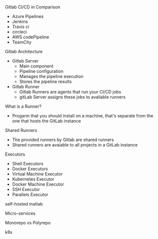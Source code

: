 Gitlab CI/CD in Comparison

+ Azure Pipelines
+ Jenkins
+ Travis ci
+ circleci
+ AWS codePipeline
+ TeamCity

Gitlab Architecture

+ Gitlab Server
  + Main component 
  + Pipeline configuration 
  + Manages the pipeline execution 
  + Stores the pipeline results
+ Gitlab Runner
  + Gitlab Runners are agents that run your CI/CD jobs
  + gitLab Server assigns these jobs to avaliable runners

What is a Runner?

+ Progarm that you should install on a machine, that's separate from the one that hosts the GitLab instance

Shared Runners

+ The provided runners by Gitlab are shared runners
+ Shared runners are avaiable to all projects in a GitLab instance

Executors

+ Shell Executors
+ Docker Executors
+ Virtual Machine Executor
+ Kubernetes Executor
+ Docker Machine Executor
+ SSH Executor
+ Parallels Executor

self-hosted matlab

Micro-services

Monorepo vs Polyrepo

k8s









